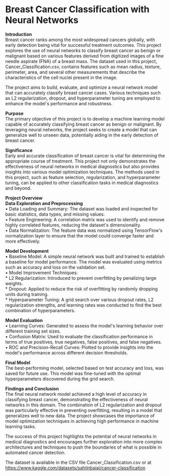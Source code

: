 # Breast Cancer Classification with Neural Networks
**Introduction** <br />
Breast cancer ranks among the most widespread cancers globally, with early detection being vital for successful treatment outcomes. This project explores the use of neural networks to classify breast cancer as benign or malignant based on various features derived from digitized images of a fine needle aspirate (FNA) of a breast mass. The dataset used in this project, Cancer_Classification.csv, contains features such as mean radius, texture, perimeter, area, and several other measurements that describe the characteristics of the cell nuclei present in the image. <br />

The project aims to build, evaluate, and optimize a neural network model that can accurately classify breast cancer cases. Various techniques such as L2 regularization, dropout, and hyperparameter tuning are employed to enhance the model's performance and robustness. <br />

**Purpose** <br />
The primary objective of this project is to develop a machine learning model capable of accurately classifying breast cancer as benign or malignant. By leveraging neural networks, the project seeks to create a model that can generalize well to unseen data, potentially aiding in the early detection of breast cancer. <br />

**Significance** <br />
Early and accurate classification of breast cancer is vital for determining the appropriate course of treatment. This project not only demonstrates the effectiveness of neural networks in medical diagnostics but also provides insights into various model optimization techniques. The methods used in this project, such as feature selection, regularization, and hyperparameter tuning, can be applied to other classification tasks in medical diagnostics and beyond. <br />

**Project Overview** <br />
**Data Exploration and Preprocessing** <br />
• Data Loading and Summary: The dataset was loaded and inspected for basic statistics, data types, and missing values. <br />
• Feature Engineering: A correlation matrix was used to identify and remove highly correlated features, reducing the dataset's dimensionality. <br />
• Data Normalization: The feature data was normalized using TensorFlow's normalization layer to ensure that the model could converge faster and more effectively. <br />

**Model Development** <br />
• Baseline Model: A simple neural network was built and trained to establish a baseline for model performance. The model was evaluated using metrics such as accuracy and loss on the validation set. <br />
• Model Improvement Techniques: <br />
    * L2 Regularization: Introduced to prevent overfitting by penalizing large weights. <br />
    * Dropout: Applied to reduce the risk of overfitting by randomly dropping units during training. <br />
    * Hyperparameter Tuning: A grid search over various dropout rates, L2 regularization strengths, and learning rates was conducted to find the best combination of hyperparameters. <br />
    
**Model Evaluation** <br />
• Learning Curves: Generated to assess the model's learning behavior over different training set sizes. <br />
• Confusion Matrix: Used to evaluate the classification performance in terms of true positives, true negatives, false positives, and false negatives. <br />
• ROC and Precision-Recall Curves: Plotted to provide insights into the model's performance across different decision thresholds. <br />

**Final Model** <br />
The best-performing model, selected based on test accuracy and loss, was saved for future use. This model was fine-tuned with the optimal hyperparameters discovered during the grid search. <br />

**Findings and Conclusion** <br />
The final neural network model achieved a high level of accuracy in classifying breast cancer, demonstrating the effectiveness of neural networks in this domain. The combination of L2 regularization and dropout was particularly effective in preventing overfitting, resulting in a model that generalizes well to new data. The project showcases the importance of model optimization techniques in achieving high performance in machine learning tasks. <br />

The success of this project highlights the potential of neural networks in medical diagnostics and encourages further exploration into more complex architectures and techniques to push the boundaries of what is possible in automated cancer detection.

The dataset is available in the CSV file Cancer_Classification.csv or at https://www.kaggle.com/datasets/sahilnbajaj/cancer-classification
